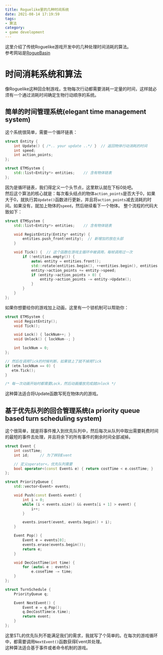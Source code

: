 ```yaml
---
title: Roguelike里的几种时间系统
date: 2021-08-14 17:19:59
tags:
- 算法
category:
- game development
---
```


这里介绍了传统Roguelike游戏开发中的几种处理时间消耗的算法。  
参考网站是[RogueBasin](http://roguebasin.com/index.php/Articles#Useful_algorithms_and_code)

<!-- more -->

# 时间消耗系统和算法

像Roguelike这种回合制游戏，生物每次行动都需要消耗一定量的时间，这样就必须有一个通过消耗时间确定生物行动顺序的系统。

## 简单的时间管理系统(elegant time management system)

这个系统很简单，需要一个循环链表：  

```c++
struct Entity {
    int Update() { /*.. your update ..*/ }  // 返回物体行动消耗的时间
    int speed;
    int action_points;
};

struct ETMSystem {
    std::list<Entity*> entities;    // 含有物体链表
};
```

因为是循环链表，我们得定义一个头节点，这里默认就在下标0处吧。  
然后这个算法的核心就是：每次看头结点的物体`action_points`是否大于0，如果大于0，就执行其`Update()`函数进行更新，并且将`action_points`减去消耗的时间。如果没有，就加上物体的`speed`，然后继续看下一个物体。
整个流程的代码大致如下：

```c++
struct ETMSystem {
    std::list<Entity*> entities;    // 含有物体链表

    void RegistEntity(Entity* entity) {
        entities.push_front(entity);  // 新增加的放在头部
    }

    void Tick() {  // 这个函数在游戏主循环中被调用，每帧调用过一次
        if (!entities.empty()) {
            auto& entity = entities.front();
            std::rotate(entities.begin(), ++entities.begin(), entities.end()); // 这里为了方便用rotate将所有元素循环左移了一位
            entity->action_points += entity->speed;
            if (entity->action_points > 0) {
                entity->action_points -= entity->Update();
            }
        }
    }
};
```

如果你想要给你的游戏加上动画，这里有一个锁机制可以帮助你：

```c++
struct ETMSystem {
    void RegistEntity();
    void Tick();

    void Lock() { lockNum++; }
    void Unlock() { lockNum--; }

    int lockNum = 0;
};

// 然后在调用Tick的时候判断，如果锁上了就不掉用Tick
if (etm.lockNum == 0) {
   etm.Tick(); 
}

/* 每一次动画开始时都需要Lock，然后动画播放完成就Unlock */
```

这种算法适合将Update函数写死在物体内的游戏。

## 基于优先队列的回合管理系统(a priority queue based turn scheduling system)

这个很简单，就是将事件推入到优先队列中，然后每次从队列中取出需要耗费时间的最短的事件去处理，并且将余下的所有事件的剩余时间全部减掉。  

```c++
struct Event {
    int costTime;
    int id;     // 为了辨别Event

    // 定义operator<，优先队列需要
    bool operator<(const Event& e) { return costTime < e.costTime; }
};

struct PriorityQueue {
    std::vector<Event> events;

    void Push(const Event& event) {
        int i = 0;
        while (i < events.size() && events[i + 1] > event) {
            i++;
        }

        events.insert(event, events.begin() + i);
    }

    Event Pop() {
        Event e = events[0];
        events.erase(events.begin());
        return e;
    }

    void DecCostTime(int time) {
        for (auto& e : events)
            e.coseTime -= time;
    }
};

struct TurnSchedule {
    PriorityQueue q;

    Event NextEvent() {
        Event e = q.Pop(); 
        q.DecCostTime(e.time);
        return event;
    }
};
```

这里STL的优先队列不能满足我们的需求，我就写了个简单的。在每次的游戏循环中，都需要调用`NextEvent()`函数获得Event并处理。  
这种算法适合基于事件或者命令机制的游戏。

